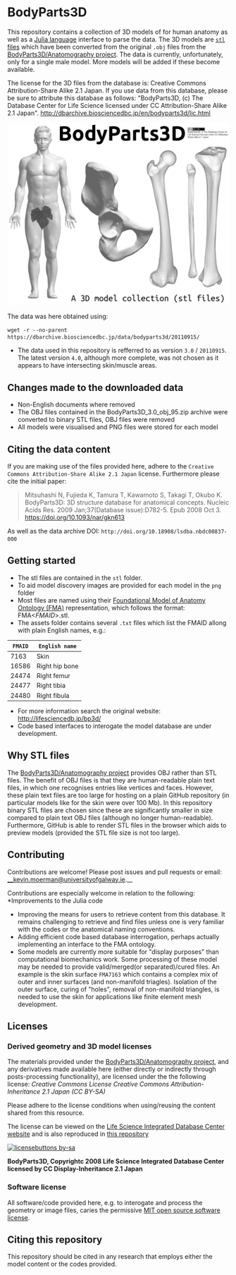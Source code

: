 # BodyParts3D
This repository contains a collection of 3D models of for human anatomy as well as a [Julia language](https://julialang.org/) interface to parse the data. The 3D models are [`stl` files](https://en.wikipedia.org/wiki/STL_%28file_format%29) which have been converted from the original `.obj` files from the [BodyParts3D/Anatomography project](http://lifesciencedb.jp/bp3d/). The data is currently, unfortunately, only for a single male model. More models will be added if these become available. 

The license for the 3D files from the database is: Creative Commons Attribution-Share Alike 2.1 Japan. If you use data from this database, please be sure to attribute this database as follows: "BodyParts3D, (c)  The Database Center for Life Science licensed under CC Attribution-Share Alike 2.1 Japan".
http://dbarchive.biosciencedbc.jp/en/bodyparts3d/lic.html

![Banner image](bannerImage.jpg)

The data was here obtained using: 

```
wget -r --no-parent https://dbarchive.biosciencedbc.jp/data/bodyparts3d/20110915/
```

* The data used in this repository is refferred to as version `3.0` / `20110915`. The latest version `4.0`, although more complete, was not chosen as it appears to have intersecting skin/muscle areas. 

## Changes made to the downloaded data
* Non-English documents where removed
* The OBJ files contained in the BodyParts3D_3.0_obj_95.zip archive were converted to binary STL files, OBJ files were removed
* All models were visualised and PNG files were stored for each model

## Citing the data content
If you are making use of the files provided here, adhere to the `Creative Commons Attribution-Share Alike 2.1 Japan` license. Furthermore please cite the initial paper: 
> Mitsuhashi N, Fujieda K, Tamura T, Kawamoto S, Takagi T, Okubo K.
BodyParts3D: 3D structure database for anatomical concepts.
Nucleic Acids Res. 2009 Jan;37(Database issue):D782-5. Epub 2008 Oct 3.
https://doi.org/10.1093/nar/gkn613

As well as the data archive DOI: `http://doi.org/10.18908/lsdba.nbdc00837-000`

## Getting started

* The stl files are contained in the `stl` folder.
* To aid model discovery images are provided for each model in the `png` folder
* Most files are named using their [Foundational Model of Anatomy Ontology (FMA)](https://en.wikipedia.org/wiki/Foundational_Model_of_Anatomy) representation, which follows the format: FMA<_FMAID_>.stl.
* The assets folder contains several `.txt` files which list the FMAID allong with plain English names, e.g.:

| `FMAID`      | `English name` |
| ----------- | ----------- |
| 7163   | Skin      |
| 16586   | Right hip bone      |
| 24474      | Right femur       |
| 24477      | Right tibia      |
| 24480   | Right fibula       |

* For more information search the original website: http://lifesciencedb.jp/bp3d/
* Code based interfaces to interogate the model database are under development.

## Why STL files
The [BodyParts3D/Anatomography project](http://lifesciencedb.jp/bp3d/) provides OBJ rather than STL files. The benefit of OBJ files is that they are human-readable plain text files, in which one recognises entries like vertices and faces. However, these plain text files are too large for hosting on a plain GitHub repository (in particular models like for the skin were over 100 Mb). In this repository binary STL files are chosen since these are significantly smaller in size compared to plain text OBJ files (although no longer human-readable). Furthermore, GitHub is able to render STL files in the browser which aids to preview models (provided the STL file size is not too large).

## Contributing
Contributions are welcome! Please post issues and pull requests or email: __kevin.moerman@universityofgalway.ie.__

Contributions are especially welcome in relation to the following:
*Improvements to the Julia code
* Improving the means for users to retrieve content from this database. It remains challenging to retrieve and find files unless one is very familiar with the codes or the anatomical naming conventions.
* Adding efficient code based database interrogation, perhaps actually implementing an interface to the FMA ontology. 
* Some models are currently more suitable for "display purposes" than computational biomechanics work. Some processing of these model may be needed to provide valid/merged(or separated)/cured files. An example is the skin surface `FMA7163` which contains a complex mix of outer and inner surfaces (and non-manifold triagles). Isolation of the outer surface, curing of "holes", removal of non-manifold triangles, is needed to use the skin for applications like finite element mesh development.  

## Licenses

### Derived geometry and 3D model licenses
The materials provided under the [BodyParts3D/Anatomography project](http://lifesciencedb.jp/bp3d/), and any derivatives made available here (either directly or indirectly through posts-processing functionality), are licensed under the the following license:
_Creative Commons License Creative Commons Attribution-Inheritance 2.1 Japan (CC BY-SA)_

Please adhere to the license conditions when using/reusing the content shared from this resource.

The license can be viewed on the [Life Science Integrated Database Center website](http://lifesciencedb.jp/bp3d/info_en/license/index.html) and is also reproduced in [this repository](https://github.com/Kevin-Mattheus-Moerman/BodyParts3D/blob/main/LICENSE_content)

[![licensebuttons by-sa](https://licensebuttons.net/l/by-sa/3.0/88x31.png)](https://creativecommons.org/licenses/by-sa/2.1/jp/deed.en)

**BodyParts3D, Copyrightc 2008 Life Science Integrated Database Center licensed by CC Display-Inheritance 2.1 Japan**

### Software license
All software/code provided here, e.g. to interogate and process the geometry or image files, caries the permissive [MIT open source software license](https://github.com/Kevin-Mattheus-Moerman/BodyParts3D/blob/main/LICENSE).

## Citing this repository
This repository should be cited in any research that employs either the model content or the codes provided.
